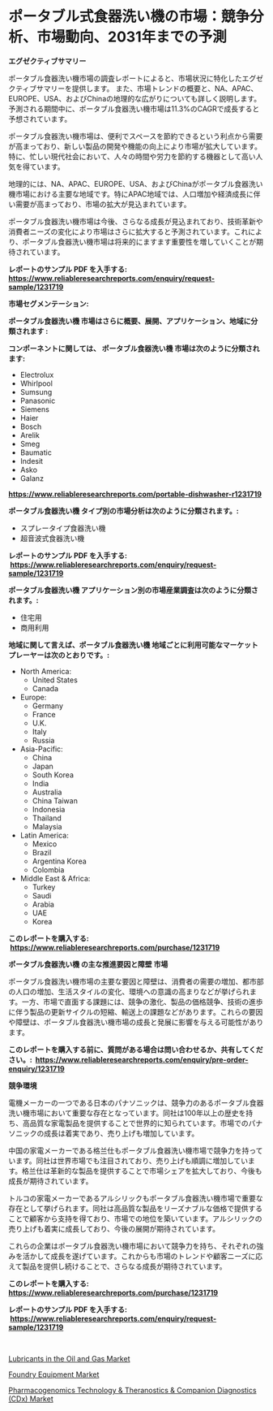 <p><h1>ポータブル式食器洗い機の市場：競争分析、市場動向、2031年までの予測</h1></p><p><strong>エグゼクティブサマリー</strong></p>
<p><p>ポータブル食器洗い機市場の調査レポートによると、市場状況に特化したエグゼクティブサマリーを提供します。 また、市場トレンドの概要と、NA、APAC、EUROPE、USA、およびChinaの地理的な広がりについても詳しく説明します。予測される期間中に、ポータブル食器洗い機市場は11.3%のCAGRで成長すると予想されています。</p><p>ポータブル食器洗い機市場は、便利でスペースを節約できるという利点から需要が高まっており、新しい製品の開発や機能の向上により市場が拡大しています。特に、忙しい現代社会において、人々の時間や労力を節約する機器として高い人気を得ています。</p><p>地理的には、NA、APAC、EUROPE、USA、およびChinaがポータブル食器洗い機市場における主要な地域です。特にAPAC地域では、人口増加や経済成長に伴い需要が高まっており、市場の拡大が見込まれています。</p><p>ポータブル食器洗い機市場は今後、さらなる成長が見込まれており、技術革新や消費者ニーズの変化により市場はさらに拡大すると予測されています。これにより、ポータブル食器洗い機市場は将来的にますます重要性を増していくことが期待されています。</p></p>
<p><strong>レポートのサンプル PDF を入手する: <a href="https://www.reliableresearchreports.com/enquiry/request-sample/1231719">https://www.reliableresearchreports.com/enquiry/request-sample/1231719</a></strong></p>
<p><strong>市場セグメンテーション:</strong></p>
<p><strong> ポータブル食器洗い機 市場はさらに概要、展開、アプリケーション、地域に分類されます :</strong></p>
<p><strong>コンポーネントに関しては、 ポータブル食器洗い機 市場は次のように分類されます: &nbsp;</strong></p>
<p><ul><li>Electrolux</li><li>Whirlpool</li><li>Sumsung</li><li>Panasonic</li><li>Siemens</li><li>Haier</li><li>Bosch</li><li>Arelik</li><li>Smeg</li><li>Baumatic</li><li>Indesit</li><li>Asko</li><li>Galanz</li></ul></p>
<p><strong><a href="https://www.reliableresearchreports.com/portable-dishwasher-r1231719">https://www.reliableresearchreports.com/portable-dishwasher-r1231719</a></strong></p>
<p><strong> ポータブル食器洗い機 タイプ別の市場分析は次のように分類されます。:</strong></p>
<p><ul><li>スプレータイプ食器洗い機</li><li>超音波式食器洗い機</li></ul></p>
<p><strong>レポートのサンプル PDF を入手する: &nbsp;<a href="https://www.reliableresearchreports.com/enquiry/request-sample/1231719">https://www.reliableresearchreports.com/enquiry/request-sample/1231719</a></strong></p>
<p><strong> ポータブル食器洗い機 アプリケーション別の市場産業調査は次のように分類されます。:</strong></p>
<p><ul><li>住宅用</li><li>商用利用</li></ul></p>
<p><strong>地域に関して言えば、ポータブル食器洗い機 地域ごとに利用可能なマーケットプレーヤーは次のとおりです。:</strong></p>
<p><ul>
    <li>
        North America:
        <ul>
            <li>United States</li>
            <li>Canada</li>
        </ul>
    </li>
    <li>
        Europe:
        <ul>
            <li>Germany</li>
            <li>France</li>
            <li>U.K.</li>
            <li>Italy</li>
            <li>Russia</li>
        </ul>
    </li>
    <li>
        Asia-Pacific:
        <ul>
            <li>China</li>
            <li>Japan</li>
            <li>South Korea</li>
            <li>India</li>
            <li>Australia</li>
            <li>China Taiwan</li>
            <li>Indonesia</li>
            <li>Thailand</li>
            <li>Malaysia</li>
        </ul>
    </li>
    <li>
        Latin America:
        <ul>
            <li>Mexico</li>
            <li>Brazil</li>
            <li>Argentina Korea</li>
            <li>Colombia</li>
        </ul>
    </li>
    <li>
        Middle East & Africa:
        <ul>
            <li>Turkey</li>
            <li>Saudi</li>
            <li>Arabia</li>
            <li>UAE</li>
            <li>Korea</li>
        </ul>
    </li>
    </ul></p>
<p><strong>このレポートを購入する: &nbsp;<a href="https://www.reliableresearchreports.com/purchase/1231719">https://www.reliableresearchreports.com/purchase/1231719</a></strong></p>
<p><strong>ポータブル食器洗い機 の主な推進要因と障壁 市場</strong></p>
<p><p>ポータブル食器洗い機市場の主要な要因と障壁は、消費者の需要の増加、都市部の人口の増加、生活スタイルの変化、環境への意識の高まりなどが挙げられます。一方、市場で直面する課題には、競争の激化、製品の価格競争、技術の進歩に伴う製品の更新サイクルの短縮、輸送上の課題などがあります。これらの要因や障壁は、ポータブル食器洗い機市場の成長と発展に影響を与える可能性があります。</p></p>
<p><strong>このレポートを購入する前に、質問がある場合は問い合わせるか、共有してください。:&nbsp; <a href="https://www.reliableresearchreports.com/enquiry/pre-order-enquiry/1231719">https://www.reliableresearchreports.com/enquiry/pre-order-enquiry/1231719</a></strong></p>
<p><strong>競争環境</strong></p>
<p><p>電機メーカーの一つである日本のパナソニックは、競争力のあるポータブル食器洗い機市場において重要な存在となっています。同社は100年以上の歴史を持ち、高品質な家電製品を提供することで世界的に知られています。市場でのパナソニックの成長は着実であり、売り上げも増加しています。</p><p>中国の家電メーカーである格兰仕もポータブル食器洗い機市場で競争力を持っています。同社は世界市場でも注目されており、売り上げも順調に増加しています。格兰仕は革新的な製品を提供することで市場シェアを拡大しており、今後も成長が期待されています。</p><p>トルコの家電メーカーであるアルシリックもポータブル食器洗い機市場で重要な存在として挙げられます。同社は高品質な製品をリーズナブルな価格で提供することで顧客から支持を得ており、市場での地位を築いています。アルシリックの売り上げも着実に成長しており、今後の展開が期待されています。</p><p>これらの企業はポータブル食器洗い機市場において競争力を持ち、それぞれの強みを活かして成長を遂げています。これからも市場のトレンドや顧客ニーズに応えて製品を提供し続けることで、さらなる成長が期待されています。</p></p>
<p><strong>このレポートを購入する: &nbsp; <a href="https://www.reliableresearchreports.com/purchase/1231719">https://www.reliableresearchreports.com/purchase/1231719</a></strong></p>
<p><strong>レポートのサンプル PDF を入手する: &nbsp;<a href="https://www.reliableresearchreports.com/enquiry/request-sample/1231719">https://www.reliableresearchreports.com/enquiry/request-sample/1231719</a></strong><strong></strong></p>
<p>&nbsp;</p>
<p><p><a href="https://www.linkedin.com/pulse/lubricants-oil-gas-market-size-examines-its-scope-primary-focus-pplie?trackingId=nSVC%2BkA48i%2FRcOv%2FLavkbw%3D%3D">Lubricants in the Oil and Gas Market</a></p><p><a href="https://github.com/nicholepatriciadoylenwnrjr0/Market-Research-Report-List-2/blob/main/foundry-equipment-market.md">Foundry Equipment Market</a></p><p><a href="https://www.linkedin.com/pulse/global-pharmacogenomics-technology-amp-theranostics-companion-lkrse?trackingId=e9XFw0INqOqCBWdedk76sw%3D%3D">Pharmacogenomics Technology & Theranostics & Companion Diagnostics (CDx) Market</a></p></p>